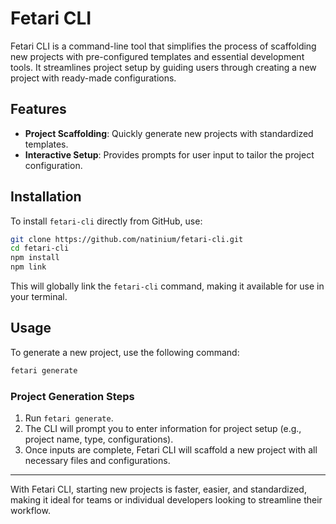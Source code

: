
# Fetari CLI

Fetari CLI is a command-line tool that simplifies the process of scaffolding new projects with pre-configured templates and essential development tools. It streamlines project setup by guiding users through creating a new project with ready-made configurations.

## Features

- **Project Scaffolding**: Quickly generate new projects with standardized templates.
- **Interactive Setup**: Provides prompts for user input to tailor the project configuration.

## Installation

To install `fetari-cli` directly from GitHub, use:

```bash
git clone https://github.com/natinium/fetari-cli.git
cd fetari-cli
npm install
npm link
```

This will globally link the `fetari-cli` command, making it available for use in your terminal.

## Usage

To generate a new project, use the following command:

```bash
fetari generate
```

### Project Generation Steps

1. Run `fetari generate`.
2. The CLI will prompt you to enter information for project setup (e.g., project name, type, configurations).
3. Once inputs are complete, Fetari CLI will scaffold a new project with all necessary files and configurations.

---

With Fetari CLI, starting new projects is faster, easier, and standardized, making it ideal for teams or individual developers looking to streamline their workflow.